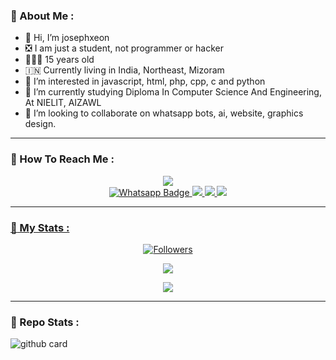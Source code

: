 ### :unicorn: About Me :

- 👋 Hi, I’m josephxeon
- ❎ I am just a student, not programmer or hacker
- 👨🏻‍🦱 15 years old
- 🇮🇳 Currently living in India, Northeast, Mizoram
- 👀 I’m interested in javascript, html, php, cpp, c and python
- 🌱 I’m currently studying Diploma In Computer Science And Engineering, At NIELIT, AIZAWL
- 💞️ I’m looking to collaborate on whatsapp bots, ai, website, graphics design.

---

### :unicorn: How To Reach Me :
<p align="center">
<a href="https://youtube.com/@DGXeon"><img src="https://img.shields.io/badge/YouTube-ff0000?style=for-the-badge&logo=youtube&logoColor=ff000000&link=https://youtube.com/@DGXeon" /><br>
<a href="http://Wa.me/916909137213">
    <img src="https://img.shields.io/badge/Wa Pc-electric green?style=for-the-badge&logo=whatsapp&logoColor=white" alt="Whatsapp Badge"/>
  </a>
<a href="https://chat.whatsapp.com/HYj9wu5Jrv6CROxyeQbHoS"><img src="https://img.shields.io/badge/Wa Gc 1-25D366?style=for-the-badge&logo=whatsapp&logoColor=white" />
<a href="https://chat.whatsapp.com/BW0o3ZyiAF5Azb1bIqG9Ue"><img src="https://img.shields.io/badge/Wa Gc 2-25D366?style=for-the-badge&logo=whatsapp&logoColor=white" />
<a href="https://chat.whatsapp.com/KMymhLdGcjPHihOkrfHW7q"><img src="https://img.shields.io/badge/Wa Gc 3-25D366?style=for-the-badge&logo=whatsapp&logoColor=white" />
</p>

---

### :unicorn: My Stats :
<p align="center"><a href="https://github.com/DGXeon/followers"><img title="Followers" src="https://img.shields.io/github/followers/DGXeon?color=red&style=flat-square"></a></p>
<p align="center"><a href="https://github.com/DGXeon"><img src="https://github-readme-stats.vercel.app/api?username=DGXeon&show_icons=true&theme=radical"></a></p>
<p align="center"><a href="https://github.com/DGXeon"><img src="https://github-readme-stats.vercel.app/api/top-langs/?username=DGXeon&theme=radical&layout=compact"></a></p>

---

### :unicorn: Repo Stats : 
![github card](https://github-readme-stats.vercel.app/api/pin/?username=DGXeon&repo=CheemsBot-MD4&theme=radical)

<!---
DreamGuyXeon/DreamGuyXeon is a ✨ special ✨ repository because its `README.md` (this file) appears on your GitHub profile.
You can click the Preview link to take a look at your changes.
--->
